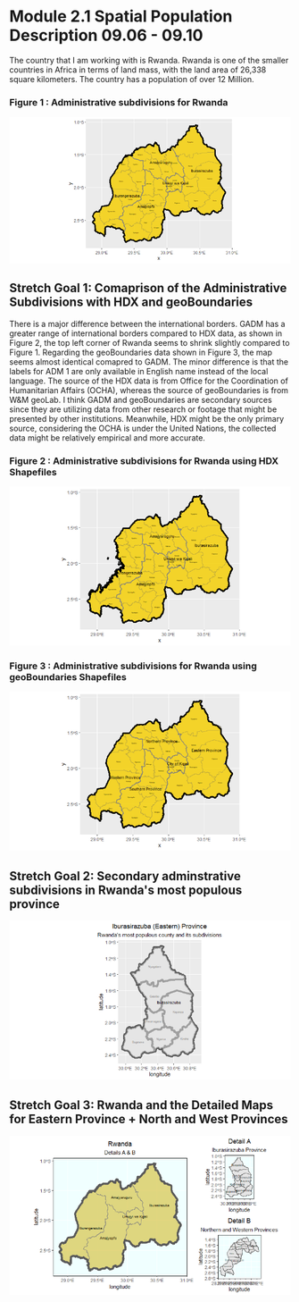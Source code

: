 # Module 2.1 Spatial Population Description 09.06 - 09.10

The country that I am working with is Rwanda. Rwanda is one of the smaller countries in Africa in terms of land mass, with the land area of 26,338 square kilometers. The country has a population of over 12 Million.  

### Figure 1 : Administrative subdivisions for Rwanda 

<img src="./rwanda.png" />

## Stretch Goal 1: Comaprison of the Administrative Subdivisions with HDX and geoBoundaries 
There is a major difference between the international borders. GADM has a greater range of international borders compared to HDX data, as shown in Figure 2, the top left corner of Rwanda seems to shrink slightly compared to Figure 1. Regarding the geoBoundaries data shown in Figure 3, the map seems almost identical comapred to GADM. The minor difference is that the labels for ADM 1 are only available in English name instead of the local language. The source of the HDX data is from Office for the Coordination of Humanitarian Affairs (OCHA), whereas the source of geoBoundaries is from W&M geoLab. I think GADM and geoBoundaries are secondary sources since they are utilizing data from other research or footage that might be presented by other institutions. Meanwhile, HDX might be the only primary source, considering the OCHA is under the United Nations, the collected data might be relatively empirical and more accurate.    

### Figure 2 : Administrative subdivisions for Rwanda using HDX Shapefiles  
<img src="./rwanda_hdx.png" />


### Figure 3 : Administrative subdivisions for Rwanda using geoBoundaries Shapefiles  
<img src="./rwanda_gB.png" />

## Stretch Goal 2: Secondary adminstrative subdivisions in Rwanda's most populous province 
<img src="./rwanda_sg2.png" />

## Stretch Goal 3: Rwanda and the Detailed Maps for Eastern Province + North and West Provinces
<img src="./rwanda_sg3.png" />
